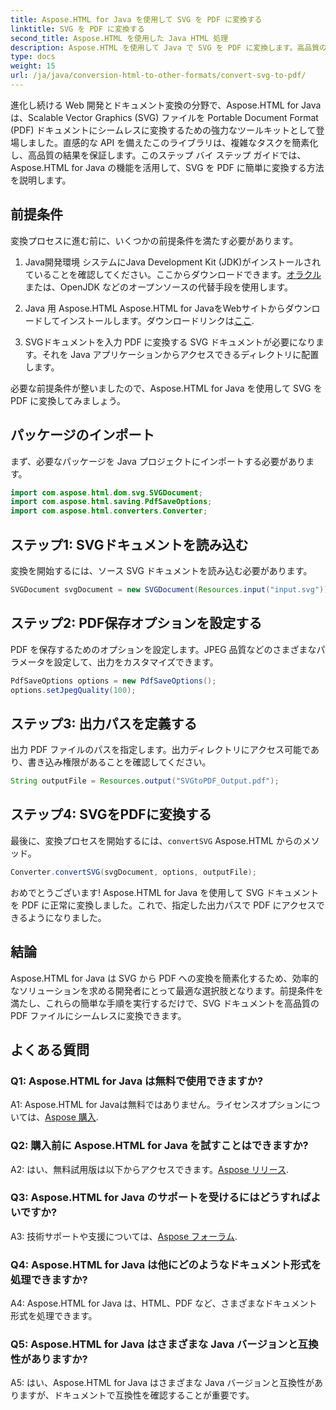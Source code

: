 ```yaml
---
title: Aspose.HTML for Java を使用して SVG を PDF に変換する
linktitle: SVG を PDF に変換する
second_title: Aspose.HTML を使用した Java HTML 処理
description: Aspose.HTML を使用して Java で SVG を PDF に変換します。高品質のドキュメント変換のためのシームレスなソリューションです。
type: docs
weight: 15
url: /ja/java/conversion-html-to-other-formats/convert-svg-to-pdf/
---
```


進化し続ける Web 開発とドキュメント変換の分野で、Aspose.HTML for Java は、Scalable Vector Graphics (SVG) ファイルを Portable Document Format (PDF) ドキュメントにシームレスに変換するための強力なツールキットとして登場しました。直感的な API を備えたこのライブラリは、複雑なタスクを簡素化し、高品質の結果を保証します。このステップ バイ ステップ ガイドでは、Aspose.HTML for Java の機能を活用して、SVG を PDF に簡単に変換する方法を説明します。

## 前提条件

変換プロセスに進む前に、いくつかの前提条件を満たす必要があります。

1. Java開発環境
システムにJava Development Kit (JDK)がインストールされていることを確認してください。ここからダウンロードできます。[オラクル](https://www.oracle.com/java/technologies/javase-downloads.html)または、OpenJDK などのオープンソースの代替手段を使用します。

2. Java 用 Aspose.HTML
 Aspose.HTML for JavaをWebサイトからダウンロードしてインストールします。ダウンロードリンクは[ここ](https://releases.aspose.com/html/java/).

3. SVGドキュメントを入力
PDF に変換する SVG ドキュメントが必要になります。それを Java アプリケーションからアクセスできるディレクトリに配置します。

必要な前提条件が整いましたので、Aspose.HTML for Java を使用して SVG を PDF に変換してみましょう。

## パッケージのインポート

まず、必要なパッケージを Java プロジェクトにインポートする必要があります。

```java
import com.aspose.html.dom.svg.SVGDocument;
import com.aspose.html.saving.PdfSaveOptions;
import com.aspose.html.converters.Converter;
```

## ステップ1: SVGドキュメントを読み込む

変換を開始するには、ソース SVG ドキュメントを読み込む必要があります。

```java
SVGDocument svgDocument = new SVGDocument(Resources.input("input.svg"));
```

## ステップ2: PDF保存オプションを設定する

PDF を保存するためのオプションを設定します。JPEG 品質などのさまざまなパラメータを設定して、出力をカスタマイズできます。

```java
PdfSaveOptions options = new PdfSaveOptions();
options.setJpegQuality(100);
```

## ステップ3: 出力パスを定義する

出力 PDF ファイルのパスを指定します。出力ディレクトリにアクセス可能であり、書き込み権限があることを確認してください。

```java
String outputFile = Resources.output("SVGtoPDF_Output.pdf");
```

## ステップ4: SVGをPDFに変換する

最後に、変換プロセスを開始するには、`convertSVG` Aspose.HTML からのメソッド。

```java
Converter.convertSVG(svgDocument, options, outputFile);
```

おめでとうございます! Aspose.HTML for Java を使用して SVG ドキュメントを PDF に正常に変換しました。これで、指定した出力パスで PDF にアクセスできるようになりました。

## 結論

Aspose.HTML for Java は SVG から PDF への変換を簡素化するため、効率的なソリューションを求める開発者にとって最適な選択肢となります。前提条件を満たし、これらの簡単な手順を実行するだけで、SVG ドキュメントを高品質の PDF ファイルにシームレスに変換できます。

## よくある質問

### Q1: Aspose.HTML for Java は無料で使用できますか?

 A1: Aspose.HTML for Javaは無料ではありません。ライセンスオプションについては、[Aspose 購入](https://purchase.aspose.com/buy).

### Q2: 購入前に Aspose.HTML for Java を試すことはできますか?

 A2: はい、無料試用版は以下からアクセスできます。[Aspose リリース](https://releases.aspose.com/html/java).

### Q3: Aspose.HTML for Java のサポートを受けるにはどうすればよいですか?

 A3: 技術サポートや支援については、[Aspose フォーラム](https://forum.aspose.com/).

### Q4: Aspose.HTML for Java は他にどのようなドキュメント形式を処理できますか?

A4: Aspose.HTML for Java は、HTML、PDF など、さまざまなドキュメント形式を処理できます。

### Q5: Aspose.HTML for Java はさまざまな Java バージョンと互換性がありますか?

A5: はい、Aspose.HTML for Java はさまざまな Java バージョンと互換性がありますが、ドキュメントで互換性を確認することが重要です。